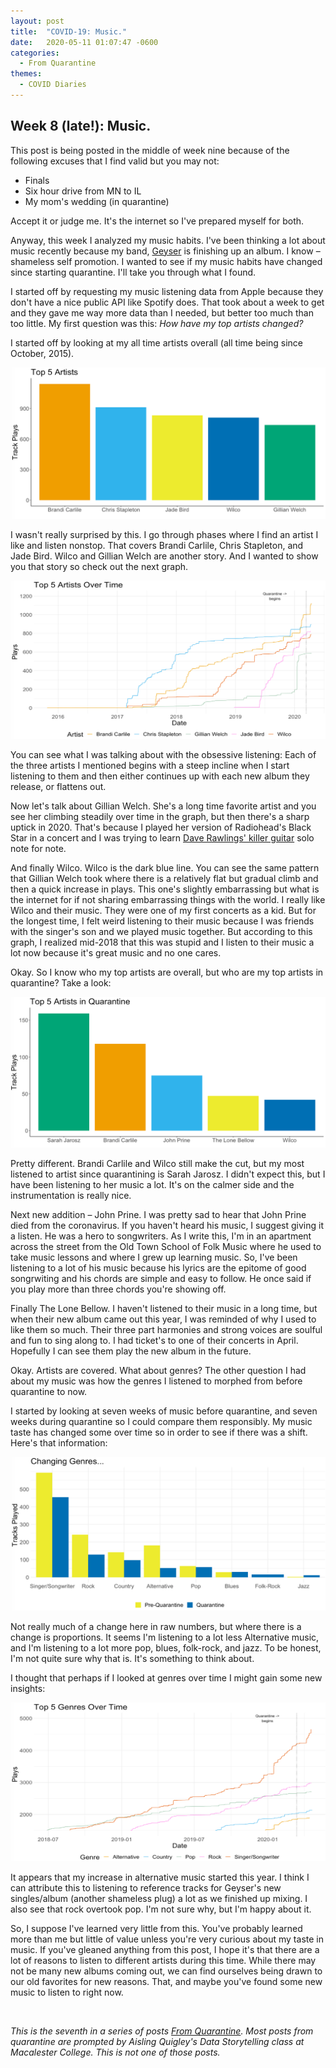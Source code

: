 ```yaml
---
layout: post
title:  "COVID-19: Music."
date:   2020-05-11 01:07:47 -0600
categories: 
  - From Quarantine
themes:
  - COVID Diaries
---
```


## Week 8 (late!): Music.

This post is being posted in the middle of week nine because of the following excuses that I find valid but you may not:
- Finals
- Six hour drive from MN to IL
- My mom's wedding (in quarantine)

Accept it or judge me.  It's the internet so I've prepared myself for both.

Anyway, this week I analyzed my music habits.  I've been thinking a lot about music recently because my band, [Geyser](https://www.facebook.com/geysertheband/) is finishing up an album.  I know – shameless self promotion. I wanted to see if my music habits have changed since starting quarantine.  I'll take you through what I found.

I started off by requesting my music listening data from Apple because they don't have a nice public API like Spotify does.  That took about a week to get and they gave me way more data than I needed, but better too much than too little.  My first question was this: *How have my top artists changed?*

I started off by looking at my all time artists overall (all time being since October, 2015).

<img src="/assets/images/artists.png" alt="top overall artists"/>

I wasn't really surprised by this. I go through phases where I find an artist I like and listen nonstop.  That covers Brandi Carlile, Chris Stapleton, and Jade Bird.  Wilco and Gillian Welch are another story.  And I wanted to show you that story so check out the next graph.

<img src="/assets/images/artists_ot.png" alt="top artists over time"/>

You can see what I was talking about with the obsessive listening: Each of the three artists I mentioned begins with a steep incline when I start listening to them and then either continues up with each new album they release, or flattens out.

Now let's talk about Gillian Welch.  She's a long time favorite artist and you see her climbing steadily over time in the graph, but then there's a sharp uptick in 2020.  That's because I played her version of Radiohead's Black Star in a concert and I was trying to learn [Dave Rawlings' killer guitar](https://www.youtube.com/watch?v=attWLjs5WWs) solo note for note. 

And finally Wilco. Wilco is the dark blue line. You can see the same pattern that Gillian Welch took where there is a relatively flat but gradual climb and then a quick increase in plays. This one's slightly embarrassing but what is the internet for if not sharing embarrassing things with the world.  I really like Wilco and their music.  They were one of my first concerts as a kid.  But for the longest time, I felt weird listening to their music because I was friends with the singer's son and we played music together. But according to this graph, I realized mid-2018 that this was stupid and I listen to their music a lot now because it's great music and no one cares.

Okay. So I know who my top artists are overall, but who are my top artists in quarantine? Take a look:

<img src="/assets/images/artists_q.png" alt="top artists in quarantine"/>

Pretty different.  Brandi Carlile and Wilco still make the cut, but my most listened to artist since quarantining is Sarah Jarosz.  I didn't expect this, but I have been listening to her music a lot. It's on the calmer side and the instrumentation is really nice. 

Next new addition – John Prine.  I was pretty sad to hear that John Prine died from the coronavirus. If you haven't heard his music, I suggest giving it a listen.  He was a hero to songwriters.  As I write this, I'm in an apartment across the street from the Old Town School of Folk Music where he used to take music lessons and where I grew up learning music. So, I've been listening to a lot of his music because his lyrics are the epitome of good songrwiting and his chords are simple and easy to follow.  He once said if you play more than three chords you're showing off.

Finally The Lone Bellow. I haven't listened to their music in a long time, but when their new album came out this year, I was reminded of why I used to like them so much.  Their three part harmonies and strong voices are soulful and fun to sing along to.  I had ticket's to one of their concerts in April.  Hopefully I can see them play the new album in the future.

Okay.  Artists are covered. What about genres? The other question I had about my music was how the genres I listened to morphed from before quarantine to now.

I started by looking at seven weeks of music before quarantine, and seven weeks during quarantine so I could compare them responsibly.  My music taste has changed some over time so in order to see if there was a shift. Here's that information:

<img src="/assets/images/genre_d.png" alt="genre change"/>

Not really much of a change here in raw numbers, but where there is a change is proportions.  It seems I'm listening to a lot less Alternative music, and I'm listening to a lot more pop, blues, folk-rock, and jazz.  To be honest, I'm not quite sure why that is.  It's something to think about.

I thought that perhaps if I looked at genres over time I might gain some new insights:

<img src="/assets/images/genre_ot.png" alt="genres over time"/>

It appears that my increase in alternative music started this year. I think I can attribute this to listening to reference tracks for Geyser's new singles/album (another shameless plug) a lot as we finished up mixing.  I also see that rock overtook pop. I'm not sure why, but I'm happy about it.

So, I suppose I've learned very little from this.  You've probably learned more than me but little of value unless you're very curious about my taste in music.  If you've gleaned anything from this post, I hope it's that there are a lot of reasons to listen to different artists during this time.  While there may not be many new albums coming out, we can find ourselves being drawn to our old favorites for new reasons.  That, and maybe you've found some new music to listen to right now.  

<br/>

*This is the seventh in a series of posts [From Quarantine](https://julietkelson.github.io/covid/).  Most posts from quarantine are prompted by Aisling Quigley's Data Storytelling class at Macalester College.  This is not one of those posts.*

